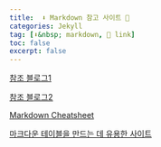 ```yaml
---
title:  ⬇ Markdown 참고 사이트 🔗
categories: Jekyll
tag: [⬇&nbsp; markdown, 🔗 link]
toc: false
excerpt: false
---
```


[참조 블로그1](https://heropy.blog/2017/09/30/markdown/)

[참조 블로그2](https://velog.io/@nsunny0908/MarkDown-%EB%A7%88%ED%81%AC%EB%8B%A4%EC%9A%B4-%EB%AC%B8%EB%B2%95-%EC%A0%95%EB%A6%AC)

[Markdown Cheatsheet](https://github.com/adam-p/markdown-here/wiki/Markdown-Cheatsheet)

[마크다운 테이블을 만드는 데 유용한 사이트](https://www.tablesgenerator.com/markdown_tables)
